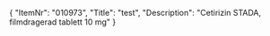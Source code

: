 {
  "ItemNr": "010973",
  "Title": "test",
  "Description": "Cetirizin STADA, filmdragerad tablett 10 mg"
}